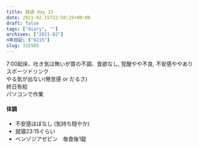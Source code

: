 ```yaml
---
title: 経過 day 23
date: 2021-02-15T22:50:25+09:00
draft: false
tags: ["diary", ""]
archives: ["2021-02"]
n年日記: ["0215"]
slug: 332985
---
```

7:00起床、吐き気は無いが胃の不調、食欲なし, 覚醒やや不良, 不安感ややあり  
スポーツドリンク  
やる気が出ない(倦怠感 or だるさ)  
終日有給  
パソコンで作業
#### 体調
- 不安感ほぼなし (気持ち穏やか)
- 就寝23:15ぐらい
- ベンゾジアゼピン　毎食後1錠
